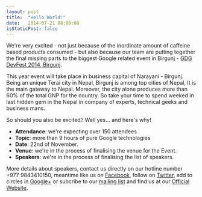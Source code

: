 ```yaml
---
layout: post
title:  "Hello World!"
date:   2014-07-21 08:00:00
isStaticPost: false
---
```


We're very excited - not just because of the inordinate amount of caffeine based products consumed - 
but also because our team are putting together 
the final missing parts to the biggest Google related event in Birgunj - [GDG DevFest 2014, Birgunj](http://gdgbirgunj.github.io/DevFest14/). 

This year event will take place in business capital of Narayani - Birgunj. Being an unique Terai city in Nepal, Birgunj is among top cities of Nepal, It is the main gateway to Nepal. Moreover, the city alone produces more than 60% of the total GNP for the country. So take your time to spend weeked in last hidden gem in the Nepal in company of experts, technical geeks and business mans.

So should you also be excited? Well yes... and here's why!

* **Attendance**: we're expecting over 150 attendees
* **Topic**: more than 9 hours of pure Google technologies 
* **Date**: 22nd of November.
* **Venue**: we're in the process of finalising the venue for the Event.
* **Speakers**: we're in the process of finalising the list of speakers.



More details about speakers, contact us directly on our hotline number +977 9843410150, meantime like us on [Facebook](https://facebook.com/gdgbirgunj), follow on [Twitter](https://twitter.com/gdgbirgunj), add to circles in [Google+](https://plus.google.com/112807703637841959875/) or subcribe to our [mailing list](https://groups.google.com/forum/#!forum/gdgbirgunj) and find us at our [Official Website](https://developers.google.com/groups/chapter/112807703637841959875/).
